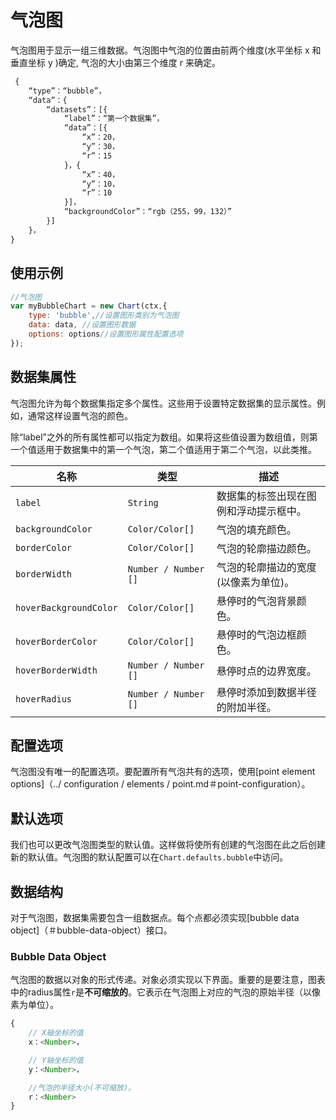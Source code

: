 # 气泡图

气泡图用于显示一组三维数据。气泡图中气泡的位置由前两个维度(水平坐标 x 和垂直坐标 y )确定, 气泡的大小由第三个维度 r 来确定。

```javascript
 {
    “type”：“bubble”，
    “data”：{
        “datasets”：[{
            “label”：“第一个数据集”，
            “data”：[{
                “x”：20，
                “y”：30，
                “r”：15
            }，{
                “x”：40，
                “y”：10，
                “r”：10
            }]，
            “backgroundColor”：“rgb（255，99，132）”
        }]
    }，
}
```

## 使用示例

```javascript
//气泡图
var myBubbleChart = new Chart(ctx,{
    type: 'bubble',//设置图形类别为气泡图
    data: data, //设置图形数据
    options: options//设置图形属性配置选项
});
```

## 数据集属性

气泡图允许为每个数据集指定多个属性。这些用于设置特定数据集的显示属性。例如，通常这样设置气泡的颜色。

除“label”之外的所有属性都可以指定为数组。如果将这些值设置为数组值，则第一个值适用于数据集中的第一个气泡，第二个值适用于第二个气泡，以此类推。

|名称|类型|描述
| ---- | ---- | -----------
| `label` | `String` |数据集的标签出现在图例和浮动提示框中。
| `backgroundColor` | `Color/Color[]`|气泡的填充颜色。
| `borderColor` | `Color/Color[]`|气泡的轮廓描边颜色。
| `borderWidth` | `Number / Number []`|气泡的轮廓描边的宽度(以像素为单位)。
| `hoverBackgroundColor` | `Color/Color[]`|悬停时的气泡背景颜色。
| `hoverBorderColor` | `Color/Color[]`|悬停时的气泡边框颜色。
| `hoverBorderWidth` | `Number / Number []`|悬停时点的边界宽度。
| `hoverRadius` | `Number / Number []`|悬停时添加到数据半径的附加半径。

## 配置选项

气泡图没有唯一的配置选项。要配置所有气泡共有的选项，使用[point element options]（../ configuration / elements / point.md＃point-configuration）。

## 默认选项

我们也可以更改气泡图类型的默认值。这样做将使所有创建的气泡图在此之后创建新的默认值。气泡图的默认配置可以在`Chart.defaults.bubble`中访问。

## 数据结构

对于气泡图，数据集需要包含一组数据点。每个点都必须实现[bubble data object]（＃bubble-data-object）接口。

### Bubble Data Object

气泡图的数据以对象的形式传递。对象必须实现以下界面。重要的是要注意，图表中的radius属性`r`是**不可缩放的**。它表示在气泡图上对应的气泡的原始半径（以像素为单位）。

```javascript
{
    // X轴坐标的值
    x：<Number>，

    // Y轴坐标的值
    y：<Number>，

    //气泡的半径大小(不可缩放)。
    r：<Number>
}
```
